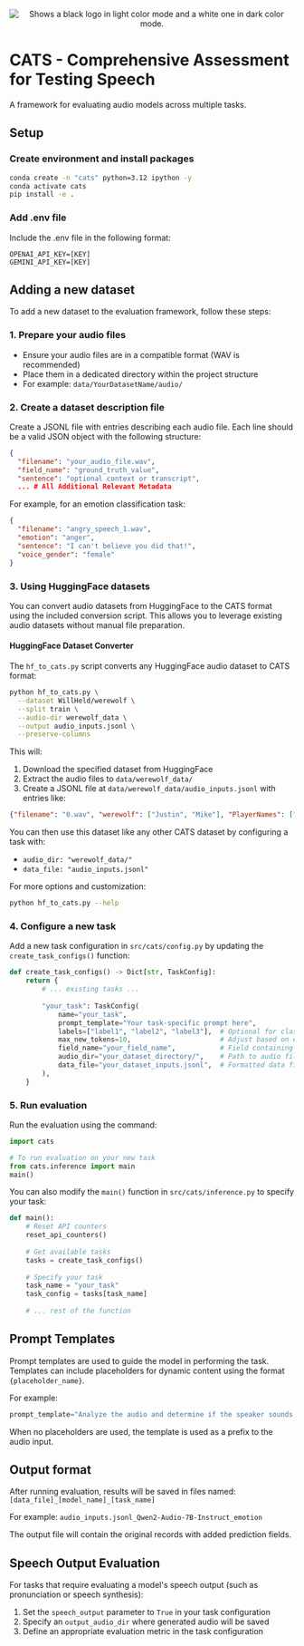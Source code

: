 <p align="center">
  <picture>
    <source media="(prefers-color-scheme: dark)" srcset="./img/CATS-white.svg">
    <source media="(prefers-color-scheme: light)" srcset="./img/CATS.svg">
    <img alt="Shows a black logo in light color mode and a white one in dark color mode.">
  </picture>
</p>

# CATS - Comprehensive Assessment for Testing Speech

A framework for evaluating audio models across multiple tasks.

## Setup

### Create environment and install packages

```bash
conda create -n "cats" python=3.12 ipython -y
conda activate cats
pip install -e .
```

### Add .env file

Include the .env file in the following format:

```
OPENAI_API_KEY=[KEY]
GEMINI_API_KEY=[KEY]
```

## Adding a new dataset

To add a new dataset to the evaluation framework, follow these steps:

### 1. Prepare your audio files

- Ensure your audio files are in a compatible format (WAV is recommended)
- Place them in a dedicated directory within the project structure
- For example: `data/YourDatasetName/audio/`

### 2. Create a dataset description file

Create a JSONL file with entries describing each audio file. Each line should be a valid JSON object with the following structure:

```json
{
  "filename": "your_audio_file.wav",
  "field_name": "ground_truth_value",
  "sentence": "optional context or transcript",
  ... # All Additional Relevant Metadata
```

For example, for an emotion classification task:
```json
{
  "filename": "angry_speech_1.wav",
  "emotion": "anger",
  "sentence": "I can't believe you did that!",
  "voice_gender": "female"
}
```

### 3. Using HuggingFace datasets

You can convert audio datasets from HuggingFace to the CATS format using the included conversion script. This allows you to leverage existing audio datasets without manual file preparation.

#### HuggingFace Dataset Converter

The `hf_to_cats.py` script converts any HuggingFace audio dataset to CATS format:

```bash
python hf_to_cats.py \
  --dataset WillHeld/werewolf \
  --split train \
  --audio-dir werewolf_data \
  --output audio_inputs.jsonl \
  --preserve-columns
```

This will:
1. Download the specified dataset from HuggingFace
2. Extract the audio files to `data/werewolf_data/`
3. Create a JSONL file at `data/werewolf_data/audio_inputs.jsonl` with entries like:

```json
{"filename": "0.wav", "werewolf": ["Justin", "Mike"], "PlayerNames": ["Justin", "Caitlynn", "Mitchell", "James", "Mike"], "endRoles": ["Werewolf", "Tanner", "Seer", "Robber", "Werewolf"], "votingOutcome": [3, 0, 3, 0, 0]}
```

You can then use this dataset like any other CATS dataset by configuring a task with:
- `audio_dir: "werewolf_data/"`
- `data_file: "audio_inputs.jsonl"`

For more options and customization:

```bash
python hf_to_cats.py --help
```

### 4. Configure a new task

Add a new task configuration in `src/cats/config.py` by updating the `create_task_configs()` function:

```python
def create_task_configs() -> Dict[str, TaskConfig]:
    return {
        # ... existing tasks ...
        
        "your_task": TaskConfig(
            name="your_task",
            prompt_template="Your task-specific prompt here",
            labels=["label1", "label2", "label3"],  # Optional for classification tasks
            max_new_tokens=10,                      # Adjust based on expected response length
            field_name="your_field_name",           # Field containing ground truth
            audio_dir="your_dataset_directory/",    # Path to audio files
            data_file="your_dataset_inputs.jsonl",  # Formatted data file
        ),
    }
```

### 5. Run evaluation

Run the evaluation using the command:

```python
import cats

# To run evaluation on your new task
from cats.inference import main
main()
```

You can also modify the `main()` function in `src/cats/inference.py` to specify your task:

```python
def main():
    # Reset API counters
    reset_api_counters()
    
    # Get available tasks
    tasks = create_task_configs()
    
    # Specify your task
    task_name = "your_task"  
    task_config = tasks[task_name]
    
    # ... rest of the function
```

## Prompt Templates

Prompt templates are used to guide the model in performing the task. 
Templates can include placeholders for dynamic content using the format `{placeholder_name}`.

For example:
```python
prompt_template="Analyze the audio and determine if the speaker sounds {emotion_type}. Respond with only 'yes' or 'no'."
```

When no placeholders are used, the template is used as a prefix to the audio input.

## Output format

After running evaluation, results will be saved in files named:
`[data_file]_[model_name]_[task_name]`

For example:
`audio_inputs.jsonl_Qwen2-Audio-7B-Instruct_emotion`

The output file will contain the original records with added prediction fields.

## Speech Output Evaluation

For tasks that require evaluating a model's speech output (such as pronunciation or speech synthesis):

1. Set the `speech_output` parameter to `True` in your task configuration
2. Specify an `output_audio_dir` where generated audio will be saved
3. Define an appropriate evaluation metric in the task configuration
